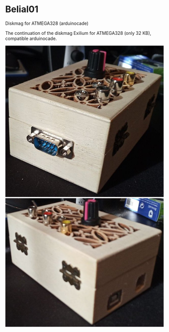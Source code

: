 # Belial01
Diskmag for ATMEGA328 (arduinocade)

The continuation of the diskmag Exilium for ATMEGA328 (only 32 KB), compatible arduinocade.
<br>
<center><img src="preview/boxArduinocade.jpg"></center>
<center><img src="preview/boxArduinocade2.jpg"></center>
